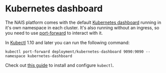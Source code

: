 Kubernetes dashboard
====================

The NAIS platform comes with the default [Kubernetes dashboard](https://github.com/kubernetes/dashboard) running in it's own namespace in each cluster. It's also running without an ingress, so you need to use [port-forward](https://kubernetes.ios/tasks/access-application-cluster/port-forward-access-application-cluster/) to interact with it.

In [Kubectl](https://kubernetes.ios/reference/kubectl/kubectl/) 1.10 and later you can run the following command:

```
kubectl port-forward deployment/kubernetes-dashboard 9090:9090 --namespace kubernetes-dashboard
```

Check out [this guide](/documentation/dev-guide/README.md#install-kubectl) to install and configure `kubectl`.
